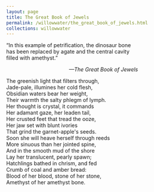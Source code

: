 ```yaml
---
layout: page
title: The Great Book of Jewels
permalink: /willowwater/the_great_book_of_jewels.html
collections: willowwater
---
```


<p>&ldquo;In this example of petrification, the dinosaur bone <br>
has been replaced by agate and the central cavity <br>
filled with amethyst.&rdquo;</p>
<p style="margin-left:12em;"><em>&mdash;The Great Book of Jewels</em></p>
<p>The greenish light that filters through, <br>
Jade-pale, illumines her cold flesh, <br>
Obsidian waters bear her weight,<br>
Their warmth the salty phlegm of lymph. <br>
Her thought is crystal, it commands <br>
Her adamant gaze, her leaden tail, <br>
Her crusted feet that tread the ooze, <br>
Her jaw set with blunt ivories <br>
That grind the garnet-apple's seeds.<br>
Soon she will heave herself through reeds <br>
More sinuous than her jointed spine, <br>
And in the smooth mud of the shore <br>
Lay her translucent, pearly spawn; <br>
Hatchlings bathed in chrism, and fed <br>
Crumb of coal and amber bread: <br>
Blood of her blood, stone of her stone, <br>
Amethyst of her amethyst bone.</p>
